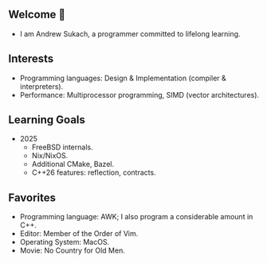 ## Welcome 👋
- I am Andrew Sukach, a programmer committed to lifelong learning.

## Interests
- Programming languages: Design & Implementation (compiler & interpreters).
- Performance: Multiprocessor programming, SIMD (vector architectures).

## Learning Goals
- 2025
    - FreeBSD internals.
    - Nix/NixOS.
    - Additional CMake, Bazel.
    - C++26 features: reflection, contracts.

## Favorites
- Programming language: AWK; I also program a considerable amount in C++.
- Editor: Member of the Order of Vim.
- Operating System: MacOS.
- Movie: No Country for Old Men.
